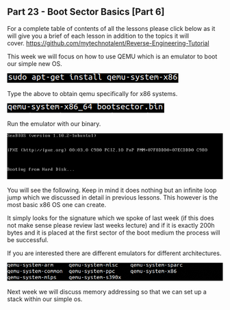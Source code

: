 ## Part 23 - Boot Sector Basics \[Part 6\]

For a complete table of contents of all the lessons please click below as it will give you a brief of each lesson in addition to the topics it will cover.&nbsp;https://github.com/mytechnotalent/Reverse-Engineering-Tutorial

This week we will focus on how to use QEMU which is an emulator to boot our simple new OS.

<div class="slate-resizable-image-embed slate-image-embed__resize-middle"><img src="/imgs/1547804344026.jpg"/></div>

Type the above to obtain qemu specifically for x86 systems.

<div class="slate-resizable-image-embed slate-image-embed__resize-middle"><img src="/imgs/1547804375264.jpg"/></div>

Run the emulator with our binary.

<div class="slate-resizable-image-embed slate-image-embed__resize-full-width"><img src="/imgs/1547804407713.jpg"/></div>

You will see the following. Keep in mind it does nothing but an infinite loop jump which we discussed in detail in previous lessons. This however is the most basic x86 OS one can create.

It simply looks for the signature which we spoke of last week (if this does not make sense please review last weeks lecture) and if it is exactly 200h bytes and it is placed at the first sector of the boot medium the process will be successful.

If you are interested there are different emulators for different architectures.

<div class="slate-resizable-image-embed slate-image-embed__resize-full-width"><img src="/imgs/1547804592522.jpg"/></div>

Next week we will discuss memory addressing so that we can set up a stack within our simple os.
